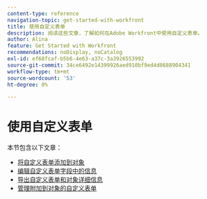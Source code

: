 ```yaml
---
content-type: reference
navigation-topic: get-started-with-workfront
title: 使用自定义表单
description: 阅读这些文章，了解如何在Adobe Workfront中使用自定义表单。
author: Alina
feature: Get Started with Workfront
recommendations: noDisplay, noCatalog
exl-id: ef68fcaf-b5b6-4e63-a37c-3a3926553992
source-git-commit: 34ce6492e14399926aed910bf9ed4d8688904341
workflow-type: tm+mt
source-wordcount: '53'
ht-degree: 0%

---
```


# 使用自定义表单

本节包含以下文章：

* [将自定义表单添加到对象](../../workfront-basics/work-with-custom-forms/add-a-custom-form-to-an-object.md)
* [编辑自定义表单字段中的信息](../../workfront-basics/work-with-custom-forms/edit-custom-forms.md)
* [导出自定义表单和对象详细信息](../../workfront-basics/work-with-custom-forms/export-custom-forms-details.md)
* [管理附加到对象的自定义表单](../../workfront-basics/work-with-custom-forms/manage-custom-forms-attached-to-objects.md)

